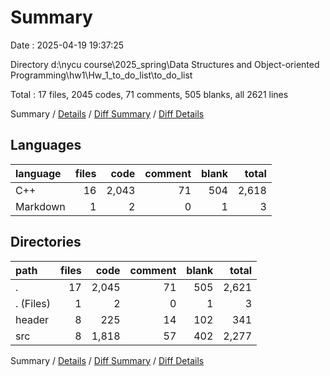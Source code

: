 # Summary

Date : 2025-04-19 19:37:25

Directory d:\\nycu course\\2025_spring\\Data Structures and Object-oriented Programming\\hw1\\Hw_1_to_do_list\\to_do_list

Total : 17 files,  2045 codes, 71 comments, 505 blanks, all 2621 lines

Summary / [Details](details.md) / [Diff Summary](diff.md) / [Diff Details](diff-details.md)

## Languages
| language | files | code | comment | blank | total |
| :--- | ---: | ---: | ---: | ---: | ---: |
| C++ | 16 | 2,043 | 71 | 504 | 2,618 |
| Markdown | 1 | 2 | 0 | 1 | 3 |

## Directories
| path | files | code | comment | blank | total |
| :--- | ---: | ---: | ---: | ---: | ---: |
| . | 17 | 2,045 | 71 | 505 | 2,621 |
| . (Files) | 1 | 2 | 0 | 1 | 3 |
| header | 8 | 225 | 14 | 102 | 341 |
| src | 8 | 1,818 | 57 | 402 | 2,277 |

Summary / [Details](details.md) / [Diff Summary](diff.md) / [Diff Details](diff-details.md)